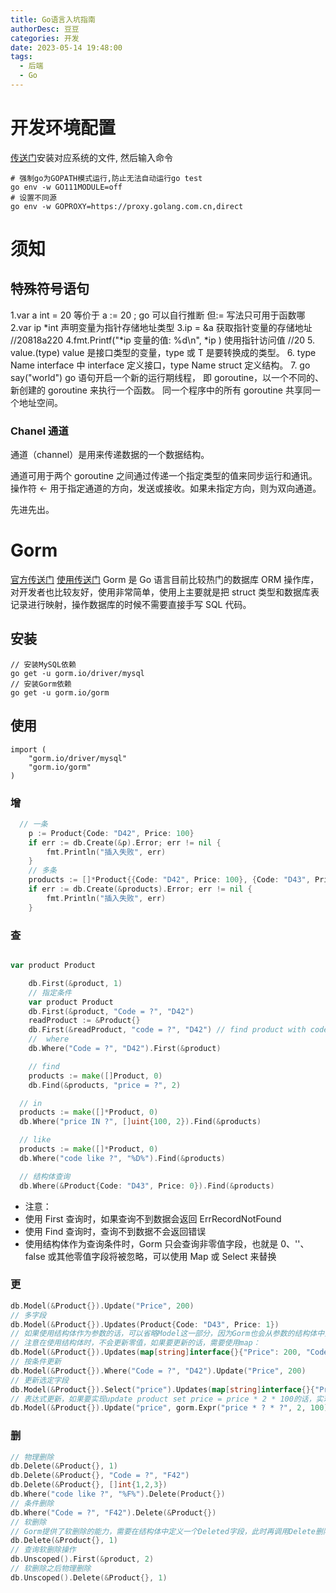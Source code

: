 ```yaml
---
title: Go语言入坑指南
authorDesc: 豆豆
categories: 开发
date: 2023-05-14 19:48:00
tags:
  - 后端
  - Go
---
```


# 开发环境配置

[传送门](https://golang.google.cn/dl/)安装对应系统的文件, 然后输入命令

```shell
# 强制go为GOPATH模式运行,防止无法自动运行go test
go env -w GO111MODULE=off
# 设置不同源
go env -w GOPROXY=https://proxy.golang.com.cn,direct
```

# 须知

## 特殊符号语句

1.var a int = 20 等价于 a := 20 ; go 可以自行推断 但:= 写法只可用于函数哪
2.var ip *int 声明变量为指针存储地址类型
3.ip = &a 获取指针变量的存储地址 //20818a220
4.fmt.Printf("*ip 变量的值: %d\n", \*ip ) 使用指针访问值 //20 5. value.(type) value 是接口类型的变量，type 或 T 是要转换成的类型。 6. type Name interface 中 interface 定义接口，type Name struct 定义结构。 7. go say("world") go 语句开启一个新的运行期线程， 即 goroutine，以一个不同的、新创建的 goroutine 来执行一个函数。 同一个程序中的所有 goroutine 共享同一个地址空间。

### Chanel 通道

通道（channel）是用来传递数据的一个数据结构。

通道可用于两个 goroutine 之间通过传递一个指定类型的值来同步运行和通讯。操作符 <- 用于指定通道的方向，发送或接收。如果未指定方向，则为双向通道。

先进先出。

# Gorm

[官方传送门](https://gorm.io/zh_CN/docs/)
[使用传送门](https://juejin.cn/post/7195352760450023481#heading-5)
Gorm 是 Go 语言目前比较热门的数据库 ORM 操作库，对开发者也比较友好，使用非常简单，使用上主要就是把 struct 类型和数据库表记录进行映射，操作数据库的时候不需要直接手写 SQL 代码。

## 安装

```shell
// 安装MySQL依赖
go get -u gorm.io/driver/mysql
// 安装Gorm依赖
go get -u gorm.io/gorm
```

## 使用

```
import (
    "gorm.io/driver/mysql"
    "gorm.io/gorm"
)

```

### 增

```go
  // 一条
	p := Product{Code: "D42", Price: 100}
	if err := db.Create(&p).Error; err != nil {
		fmt.Println("插入失败", err)
	}
	// 多条
	products := []*Product{{Code: "D42", Price: 100}, {Code: "D43", Price: 200}}
	if err := db.Create(&products).Error; err != nil {
		fmt.Println("插入失败", err)
	}

```

### 查

```go

var product Product

	db.First(&product, 1)
	// 指定条件
	var product Product
	db.First(&product, "Code = ?", "D42")
	readProduct := &Product{}
	db.First(&readProduct, "code = ?", "D42") // find product with code D42
	//  where
	db.Where("Code = ?", "D42").First(&product)

	// find
	products := make([]Product, 0)
	db.Find(&products, "price = ?", 2)

  // in
  products := make([]*Product, 0)
  db.Where("price IN ?", []uint{100, 2}).Find(&products)

  // like
  products := make([]*Product, 0)
  db.Where("code like ?", "%D%").Find(&products)

  // 结构体查询
  db.Where(&Product{Code: "D43", Price: 0}).Find(&products)
```

- 注意：
- 使用 First 查询时，如果查询不到数据会返回 ErrRecordNotFound
- 使用 Find 查询时，查询不到数据不会返回错误
- 使用结构体作为查询条件时，Gorm 只会查询非零值字段，也就是 0、''、false 或其他零值字段将被忽略，可以使用 Map 或 Select 来替换

### 更

```go
db.Model(&Product{}).Update("Price", 200)
// 多字段
db.Model(&Product{}).Updates(Product{Code: "D43", Price: 1})
// 如果使用结构体作为参数的话，可以省略Model这一部分，因为Gorm也会从参数的结构体中查询相关表名。
// 注意在使用结构体时，不会更新零值，如果要更新的话，需要使用map：
db.Model(&Product{}).Updates(map[string]interface{}{"Price": 200, "Code": "F42"})
// 按条件更新
db.Model(&Product{}).Where("Code = ?", "D42").Update("Price", 200)
// 更新选定字段
db.Model(&Product{}).Select("price").Updates(map[string]interface{}{"Price": 200, "Code": "F42"})
// 表达式更新，如果要实现update product set price = price * 2 * 100的话，实现方式如下：
db.Model(&Product{}).Update("price", gorm.Expr("price * ? * ?", 2, 100))

```

### 删

```go
// 物理删除
db.Delete(&Product{}, 1)
db.Delete(&Product{}, "Code = ?", "F42")
db.Delete(&Product{}, []int{1,2,3})
db.Where("code like ?", "%F%").Delete(Product{})
// 条件删除
db.Where("Code = ?", "F42").Delete(&Product{})
// 软删除
// Gorm提供了软删除的能力，需要在结构体中定义一个Deleted字段，此时再调用Delete删除函数，则会生成update语句，并将deleted字段赋值为当前删除时间。
db.Delete(&Product{}, 1)
// 查询软删除操作
db.Unscoped().First(&product, 2)
// 软删除之后物理删除
db.Unscoped().Delete(&Product{}, 1)



```
